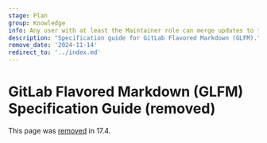 ```yaml
---
stage: Plan
group: Knowledge
info: Any user with at least the Maintainer role can merge updates to this content. For details, see https://docs.gitlab.com/ee/development/development_processes.html#development-guidelines-review.
description: "Specification guide for GitLab Flavored Markdown (GLFM)."
remove_date: '2024-11-14'
redirect_to: '../index.md'
---
```



# GitLab Flavored Markdown (GLFM) Specification Guide (removed)

This page was [removed](https://gitlab.com/gitlab-org/gitlab/-/merge_requests/162743) in 17.4.
